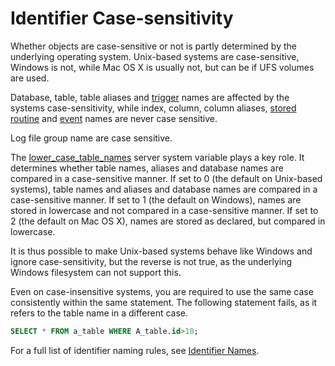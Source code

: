 # Identifier Case-sensitivity

Whether objects are case-sensitive or not is partly determined by the underlying operating system. Unix-based systems are case-sensitive, Windows is not, while Mac OS X is usually not, but can be if UFS volumes are used.

Database, table, table aliases and [trigger](/programming-customizing-mariadb/triggers-events/triggers/) names are affected by the systems case-sensitivity, while index, column, column aliases, [stored routine](/kb/en/stored-programs-and-views/) and [event](/programming-customizing-mariadb/triggers-events/event-scheduler/events/) names are never case sensitive.

Log file group name are case sensitive.

The [lower_case_table_names](/kb/en/server-system-variables/#lower_case_table_names) server system variable plays a key role. It determines whether table names, aliases and database names are compared in a case-sensitive manner. If set to 0 (the default on Unix-based systems), table names and aliases and database names are compared in a case-sensitive manner. If set to 1 (the default on Windows), names are stored in lowercase and not compared in a case-sensitive manner. If set to 2 (the default on Mac OS X), names are stored as declared, but compared in lowercase.

It is thus possible to make Unix-based systems behave like Windows and ignore case-sensitivity, but the reverse is not true, as the underlying Windows filesystem can not support this.

Even on case-insensitive systems, you are required to use the same case consistently within the same statement. The following statement fails, as it refers to the table name in a different case.

```sql
SELECT * FROM a_table WHERE A_table.id>10;
```

For a full list of identifier naming rules, see [Identifier Names](/sql-statements-structure/sql-language-structure/identifier-names/).